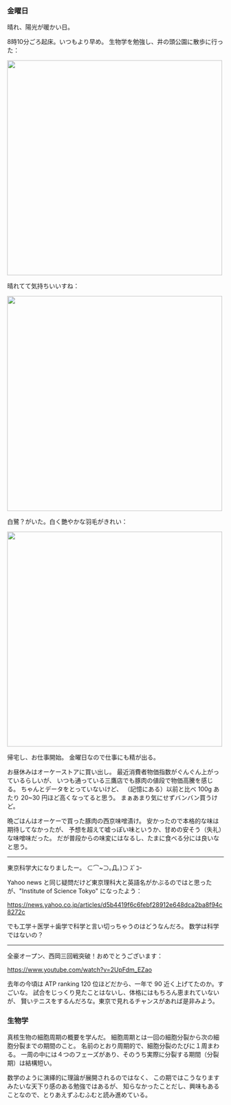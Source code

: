 ### 金曜日

晴れ、陽光が暖かい日。

8時10分ごろ起床。いつもより早め。
生物学を勉強し、井の頭公園に散歩に行った：

<img src="https://i.imgur.com/VH9zrsL.jpg" width="500">

晴れてて気持ちいいすね：

<img src="https://i.imgur.com/XAqnHak.jpg" width="500">

白鷺？がいた。白く艷やかな羽毛がきれい：

<img src="https://i.imgur.com/UJKV6Ok.jpg" width="500">

帰宅し、お仕事開始。
金曜日なので仕事にも精が出る。

お昼休みはオーケーストアに買い出し。
最近消費者物価指数がぐんぐん上がっているらしいが、
いつも通っている三鷹店でも豚肉の値段で物価高騰を感じる。
ちゃんとデータをとっていないけど、
（記憶にある）以前と比べ 100g あたり 20~30 円ほど高くなってると思う。
まぁあまり気にせずバンバン買うけど。

晩ごはんはオーケーで買った豚肉の西京味噌漬け。
安かったので本格的な味は期待してなかったが、
予想を超えて嘘っぽい味というか、甘めの安そう（失礼）な味噌味だった。
だが普段からの味変にはなるし、たまに食べる分には良いなと思う。

---

東京科学大になりましたー。
⊂⌒~⊃｡Д｡)⊃ ｽﾞｺｰ

Yahoo news と同じ疑問だけど東京理科大と英語名がかぶるのではと思ったが、"Institute of Science Tokyo" になったよう：

https://news.yahoo.co.jp/articles/d5b4419f6c6febf28912e648dca2ba8f94c8272c

でも工学＋医学＋歯学で科学と言い切っちゃうのはどうなんだろ。
数学は科学ではないの？

---

全豪オープン、西岡三回戦突破！おめでとうございます：

https://www.youtube.com/watch?v=2UpFdm_EZao

去年の今頃は ATP ranking 120 位ほどだから、一年で 90 近く上げてたのか。すごいな。
試合をじっくり見たことはないし、体格にはもちろん恵まれていないが、
賢いテニスをするんだろな。東京で見れるチャンスがあれば是非みよう。

### 生物学

真核生物の細胞周期の概要を学んだ。
細胞周期とは一回の細胞分裂から次の細胞分裂までの期間のこと。
名前のとおり周期的で、細胞分裂のたびに１周まわる。
一周の中には４つのフェーズがあり、そのうち実際に分裂する期間（分裂期）は結構短い。

数学のように演繹的に理論が展開されるのではなく、
この期ではこうなりますみたいな天下り感のある勉強ではあるが、
知らなかったことだし、興味もあることなので、とりあえずふむふむと読み進めている。